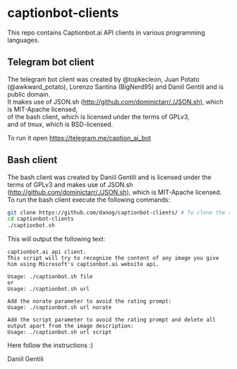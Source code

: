 # captionbot-clients
This repo contains Captionbot.ai API clients in various programming languages.

## Telegram bot client
The telegram bot client was created by @topkecleon, Juan Potato (@awkward_potato), Lorenzo Santina (BigNerd95) and Daniil Gentili and is public domain.  
It makes use of JSON.sh (http://github.com/dominictarr/./JSON.sh), which is MIT-Apache licensed,  
of the bash client, which is licensed under the terms of GPLv3,  
and of tmux, which is BSD-licensed.  

To run it open https://telegram.me/caption_ai_bot  

## Bash client
The bash client was created by Daniil Gentili and is licensed under the terms of GPLv3 and makes use of JSON.sh (http://github.com/dominictarr/./JSON.sh), which is MIT-Apache licensed.  
To run the bash client execute the following commands:  

```bash
git clone https://github.com/danog/captionbot-clients/ # To clone the repo
cd captionbot-clients
./captionbot.sh
```  

This will output the following text:
```
captionbot.ai api client.
This script will try to recognize the content of any image you give him using Microsoft's captionbot.ai website api.

Usage: ./captionbot.sh file
or
Usage: ./captionbot.sh url

Add the norate parameter to avoid the rating prompt:
Usage: ./captionbot.sh url norate

Add the script parameter to avoid the rating prompt and delete all output apart from the image description:
Usage: ./captionbot.sh url script
```  
Here follow the instructions :)

Daniil Gentili

